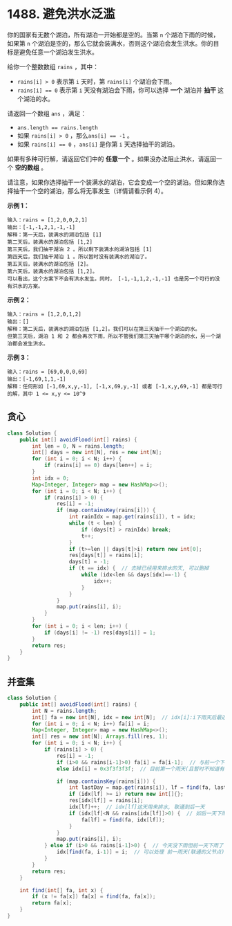 # 1488. 避免洪水泛滥

你的国家有无数个湖泊，所有湖泊一开始都是空的。当第 `n` 个湖泊下雨的时候，如果第 `n` 个湖泊是空的，那么它就会装满水，否则这个湖泊会发生洪水。你的目标是避免任意一个湖泊发生洪水。

给你一个整数数组 `rains` ，其中：

- `rains[i] > 0` 表示第 `i` 天时，第 `rains[i]` 个湖泊会下雨。
- `rains[i] == 0` 表示第 `i` 天没有湖泊会下雨，你可以选择 **一个** 湖泊并 **抽干** 这个湖泊的水。

请返回一个数组 `ans` ，满足：

- `ans.length == rains.length`
- 如果 `rains[i] > 0` ，那么`ans[i] == -1` 。
- 如果 `rains[i] == 0` ，`ans[i]` 是你第 `i` 天选择抽干的湖泊。

如果有多种可行解，请返回它们中的 **任意一个** 。如果没办法阻止洪水，请返回一个 **空的数组** 。

请注意，如果你选择抽干一个装满水的湖泊，它会变成一个空的湖泊。但如果你选择抽干一个空的湖泊，那么将无事发生（详情请看示例 4）。

 

**示例 1：**

```
输入：rains = [1,2,0,0,2,1]
输出：[-1,-1,2,1,-1,-1]
解释：第一天后，装满水的湖泊包括 [1]
第二天后，装满水的湖泊包括 [1,2]
第三天后，我们抽干湖泊 2 。所以剩下装满水的湖泊包括 [1]
第四天后，我们抽干湖泊 1 。所以暂时没有装满水的湖泊了。
第五天后，装满水的湖泊包括 [2]。
第六天后，装满水的湖泊包括 [1,2]。
可以看出，这个方案下不会有洪水发生。同时， [-1,-1,1,2,-1,-1] 也是另一个可行的没有洪水的方案。
```

**示例 2：**

```
输入：rains = [1,2,0,1,2]
输出：[]
解释：第二天后，装满水的湖泊包括 [1,2]。我们可以在第三天抽干一个湖泊的水。
但第三天后，湖泊 1 和 2 都会再次下雨，所以不管我们第三天抽干哪个湖泊的水，另一个湖泊都会发生洪水。
```

**示例 3：**

```
输入：rains = [69,0,0,0,69]
输出：[-1,69,1,1,-1]
解释：任何形如 [-1,69,x,y,-1], [-1,x,69,y,-1] 或者 [-1,x,y,69,-1] 都是可行的解，其中 1 <= x,y <= 10^9
```



## 贪心

```java
class Solution {
    public int[] avoidFlood(int[] rains) {
        int len = 0, N = rains.length;
        int[] days = new int[N], res = new int[N];
        for (int i = 0; i < N; i++) {
            if (rains[i] == 0) days[len++] = i;
        }
        int idx = 0;
        Map<Integer, Integer> map = new HashMap<>();
        for (int i = 0; i < N; i++) {
            if (rains[i] > 0) {
                res[i] = -1;
                if (map.containsKey(rains[i])) {
                    int rainIdx = map.get(rains[i]), t = idx;
                    while (t < len) {
                        if (days[t] > rainIdx) break;
                        t++;
                    }
                    if (t>=len || days[t]>i) return new int[0];
                    res[days[t]] = rains[i];
                    days[t] = -1;
                    if (t == idx) {  // 去掉已经用来排水的天, 可以删掉
                        while (idx<len && days[idx]==-1) {
                            idx++;
                        }
                    }
                }
                map.put(rains[i], i);
            }
        }
        for (int i = 0; i < len; i++) {
            if (days[i] != -1) res[days[i]] = 1;
        }
        return res;
    }
}
```



## 并查集

```java
class Solution {
    public int[] avoidFlood(int[] rains) {
        int N = rains.length;
        int[] fa = new int[N], idx = new int[N];  // idx[i]:i下雨天后最近的排水日
        for (int i = 0; i < N; i++) fa[i] = i;
        Map<Integer, Integer> map = new HashMap<>();
        int[] res = new int[N]; Arrays.fill(res, 1);
        for (int i = 0; i < N; i++) {
            if (rains[i] > 0) {
                res[i] = -1;
                if (i>0 && rains[i-1]>0) fa[i] = fa[i-1];  // 与前一个下雨天联通
                else idx[i] = 0x3f3f3f3f;  // 目前第一个雨天(且暂时不知道有没有后续可以排水的天)

                if (map.containsKey(rains[i])) {
                    int lastDay = map.get(rains[i]), lf = find(fa, lastDay);
                    if (idx[lf] >= i) return new int[]{};
                    res[idx[lf]] = rains[i];
                    idx[lf]++;  // idx[lf]这天用来排水, 联通到后一天
                    if (idx[lf]<N && rains[idx[lf]]>0) {  // 如后一天下雨, 就要找后一个排水区间
                        fa[lf] = find(fa, idx[lf]);
                    }
                }
                map.put(rains[i], i);
            } else if (i>0 && rains[i-1]>0) {  // 今天没下雨但前一天下雨了
                idx[find(fa, i-1)] = i;  // 可以处理 前一雨天(联通的父节点)) 的天是 i
            }
        }
        return res;
    }

    int find(int[] fa, int x) {
        if (x != fa[x]) fa[x] = find(fa, fa[x]);
        return fa[x];
    }
}
```


